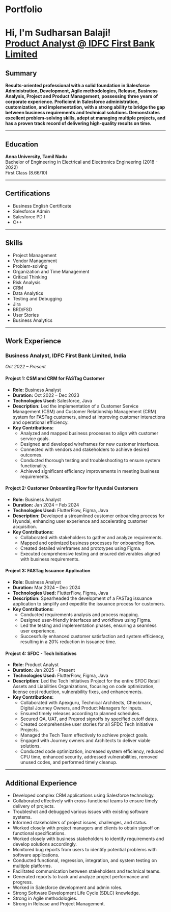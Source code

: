 # Portfolio
<h1>Hi, I'm Sudharsan Balaji! <br/><a href="https://github.com/SudharsanBalaji/Portfolio/blob/main/README.md"> Product Analyst @ IDFC First Bank Limited</a></h1>

<h2>Summary</h2>
<b>Results-oriented professional with a solid foundation in Salesforce Administration, Development, Agile methodologies, Release, Business Analysis, Project and Product Management, possessing three years of corporate experience. Proficient in Salesforce administration, customization, and implementation, with a strong ability to bridge the gap between business requirements and technical solutions. Demonstrates excellent problem-solving skills, adept at managing multiple projects, and has a proven track record of delivering high-quality results on time.</b>

---

## Education

**Anna University, Tamil Nadu**  
Bachelor of Engineering in Electrical and Electronics Engineering (2018 - 2022)  
First Class (8.66/10)

---

## Certifications

- Business English Certificate
- Salesforce Admin
- Salesforce PD I
- C++

---

## Skills

- Project Management
- Vendor Management
- Problem-solving
- Organization and Time Management
- Critical Thinking
- Risk Analysis
- CRM
- Data Analytics
- Testing and Debugging
- Jira
- BRD/FSD
- User Stories
- Business Analytics

---

## Work Experience

### Business Analyst, IDFC First Bank Limited, India  
*Oct 2022 – Present*

#### Project 1: CSM and CRM for FASTag Customer
- **Role:** Business Analyst
- **Duration:** Oct 2022 – Dec 2023
- **Technologies Used:** Salesforce, Java
- **Description:** Led the implementation of a Customer Service Management (CSM) and Customer Relationship Management (CRM) system for FASTag customers, aimed at improving customer interactions and operational efficiency.
- **Key Contributions:**
  - Analyzed and mapped business processes to align with customer service goals.
  - Designed and developed wireframes for new customer interfaces.
  - Connected with vendors and stakeholders to achieve desired outcomes.
  - Conducted thorough testing and troubleshooting to ensure system functionality.
  - Achieved significant efficiency improvements in meeting business requirements.

#### Project 2: Customer Onboarding Flow for Hyundai Customers
- **Role:** Business Analyst
- **Duration:** Jan 2024 – Feb 2024
- **Technologies Used:** FlutterFlow, Figma, Java
- **Description:** Developed a streamlined customer onboarding process for Hyundai, enhancing user experience and accelerating customer acquisition.
- **Key Contributions:**
  - Collaborated with stakeholders to gather and analyze requirements.
  - Mapped and optimized business processes for onboarding flow.
  - Created detailed wireframes and prototypes using Figma.
  - Executed comprehensive testing and ensured deliverables aligned with business requirements.

#### Project 3: FASTag Issuance Application
- **Role:** Business Analyst
- **Duration:** Mar 2024 – Dec 2024
- **Technologies Used:** FlutterFlow, Figma, Java
- **Description:** Spearheaded the development of a FASTag issuance application to simplify and expedite the issuance process for customers.
- **Key Contributions:**
  - Conducted requirements analysis and process mapping.
  - Designed user-friendly interfaces and workflows using Figma.
  - Led the testing and implementation phases, ensuring a seamless user experience.
  - Successfully enhanced customer satisfaction and system efficiency, resulting in a 20% reduction in issuance time.

#### Project 4: SFDC - Tech Initiatives
- **Role:** Product Analyst
- **Duration:** Jan 2025 – Present
- **Technologies Used:** FlutterFlow, Figma, Java
- **Description:** Led the Tech Initiatives Project for the entire SFDC Retail Assets and Liabilities Organizations, focusing on code optimization, license cost reduction, vulnerability fixes, and enhancements.
- **Key Contributions:**
  - Collaborated with Apexguru, Technical Architects, Checkmarx, Digital Journey Owners, and Product Managers for inputs.
  - Ensured timely releases according to planned schedules.
  - Secured QA, UAT, and Preprod signoffs by specified cutoff dates.
  - Created comprehensive user stories for all SFDC Tech Initiative Projects.
  - Managed the Tech Team effectively to achieve project goals.
  - Engaged with Journey owners and Architects to deliver viable solutions.
  - Conducted code optimization, increased system efficiency, reduced CPU time, enhanced security, addressed vulnerabilities, removed unused codes, and performed timely cleanup.

---

## Additional Experience

- Developed complex CRM applications using Salesforce technology.
- Collaborated effectively with cross-functional teams to ensure timely delivery of projects.
- Troubleshot and debugged various issues with existing software systems.
- Informed stakeholders of project issues, challenges, and status.
- Worked closely with project managers and clients to obtain signoff on functional specifications.
- Worked closely with business stakeholders to identify requirements and develop solutions accordingly.
- Monitored bug reports from users to identify potential problems with software applications.
- Conducted functional, regression, integration, and system testing on multiple platforms.
- Facilitated communication between stakeholders and technical teams.
- Generated reports to track and analyze project performance and progress.
- Worked in Salesforce development and admin roles.
- Strong Software Development Life Cycle (SDLC) knowledge.
- Strong in Agile methodologies.
- Strong in Release and Project Management.
